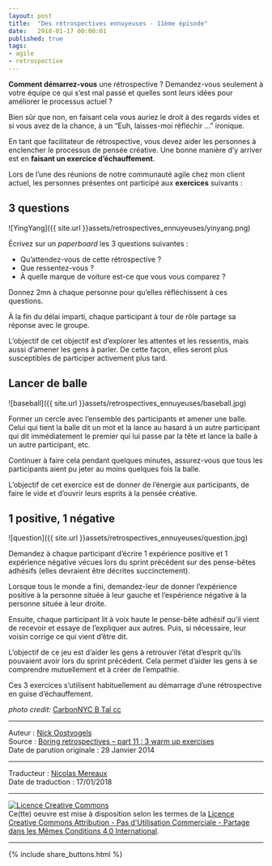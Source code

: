 ```yaml
---
layout: post
title:  "Des rétrospectives ennuyeuses - 11ème épisode"
date:   2018-01-17 00:00:01
published: true
tags: 
- agile
- retrospective
---
```


**Comment démarrez-vous** une rétrospective ? Demandez-vous seulement à votre équipe ce qui s’est mal passé et quelles sont leurs idées pour améliorer le processus actuel ?

Bien sûr que non, en faisant cela vous auriez le droit à des regards vides et si vous avez de la chance, à un “Euh, laisses-moi réfléchir …” ironique.

En tant que facilitateur de rétrospective, vous devez aider les personnes à enclencher le processus de pensée créative. Une bonne manière d’y arriver est en **faisant un exercice d’échauffement**.

Lors de l’une des réunions de notre communauté agile chez mon client actuel, les personnes présentes ont participé aux **exercices** suivants :

## 3 questions

![YingYang]({{ site.url }}assets/retrospectives_ennuyeuses/yinyang.png)

Écrivez sur un _paperboard_ les 3 questions suivantes :

* Qu’attendez-vous de cette rétrospective ?
* Que ressentez-vous ?
* À quelle marque de voiture est-ce que vous vous comparez ?

Donnez 2mn à chaque personne pour qu’elles réfléchissent à ces questions.

À la fin du délai imparti, chaque participant à tour de rôle partage sa réponse avec le groupe.

L’objectif de cet objectif est d’explorer les attentes et les ressentis, mais aussi d’amener les gens à parler. De cette façon, elles seront plus susceptibles de participer activement plus tard.

## Lancer de balle

![baseball]({{ site.url }}assets/retrospectives_ennuyeuses/baseball.jpg)

Former un cercle avec l’ensemble des participants et amener une balle. Celui qui tient la balle dit un mot et la lance au hasard à un autre participant qui dit immédiatement le premier qui lui passe par la tête et lance la balle à un autre participant, etc.

Continuer à faire cela pendant quelques minutes, assurez-vous que tous les participants aient pu jeter au moins quelques fois la balle.

L’objectif de cet exercice est de donner de l’énergie aux participants, de faire le vide et d’ouvrir leurs esprits à la pensée créative.

## 1 positive, 1 négative

![question]({{ site.url }}assets/retrospectives_ennuyeuses/question.jpg)

Demandez à chaque participant d’écrire 1 expérience positive et 1 expérience négative vécues lors du sprint précédent sur des pense-bêtes adhésifs (elles devraient être décrites succinctement).

Lorsque tous le monde a fini, demandez-leur de donner l’expérience positive à la personne située à leur gauche et l’expérience négative à la personne située à leur droite.

Ensuite, chaque participant lit à voix haute le pense-bête adhésif qu’il vient de recevoir et essaye de l’expliquer aux autres. Puis, si nécessaire, leur voisin corrige ce qui vient d’être dit.

L’objectif de ce jeu est d’aider les gens à retrouver l’état d’esprit qu’ils pouvaient avoir lors du sprint précédent.  Cela permet d’aider les gens à se comprendre mutuellement et à créer de l’empathie.

Ces 3 exercices s’utilisent habituellement au démarrage d’une rétrospective en guise d’échauffement.

_photo credit:_ [CarbonNYC B Tal cc](http://www.flickr.com/photos/carbonnyc/3380611523/)  


---
Auteur : [Nick Oostvogels](https://skycoach.be/ss/)  
Source : [Boring retrospectives – part 11 : 3 warm up exercises](https://skycoach.be/2014/01/29/boring-retrospectives-part-11-3-warm-up-exercises/)  
Date de parution originale : 29 Janvier 2014  

---
Traducteur : [Nicolas Mereaux](http://www.les-traducteurs-agiles.org/traducteurs/)  
Date de traduction : 17/01/2018  

---

<a rel="license" href="http://creativecommons.org/licenses/by-nc-sa/4.0/"><img alt="Licence Creative Commons" style="border-width:0" src="http://i.creativecommons.org/l/by-nc-sa/4.0/88x31.png" /></a><br />Ce(tte) oeuvre est mise à disposition selon les termes de la <a rel="license" href="http://creativecommons.org/licenses/by-nc-sa/4.0/">Licence Creative Commons Attribution - Pas d'Utilisation Commerciale - Partage dans les Mêmes Conditions 4.0 International</a>.

---

{% include share_buttons.html %}



